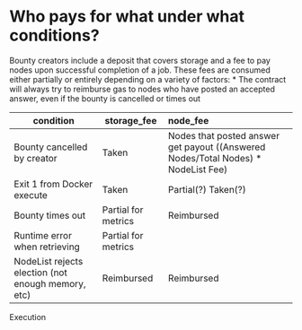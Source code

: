 
# Who pays for what under what conditions?

Bounty creators include a deposit that covers storage and a fee to pay nodes upon successful completion of a job. These fees are consumed either partially or entirely depending on a variety of factors:
* 
The contract will always try to reimburse gas to nodes who have posted an accepted answer, even if the bounty is cancelled or times out



| condition                                      | storage_fee         | node_fee                                                                      |
|------------------------------------------------|---------------------|:------------------------------------------------------------------------------|
| Bounty cancelled by creator                    | Taken               | Nodes that posted answer get payout ((Answered Nodes/Total Nodes) * NodeList Fee) |
| Exit 1 from Docker execute                     | Taken               | Partial(?) Taken(?)                                                           |
| Bounty times out                               | Partial for metrics | Reimbursed                                                                    |
| Runtime error when retrieving                  | Partial for metrics |                                                                               |
| NodeList rejects election (not enough memory, etc) | Reimbursed          | Reimbursed                                                                    |
Execution 